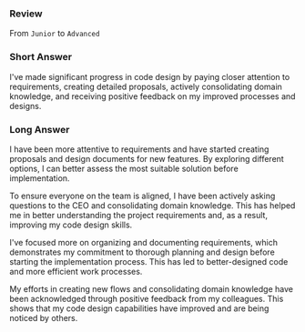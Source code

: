 ### Review

From `Junior` to `Advanced`

### Short Answer

I've made significant progress in code design by paying closer attention to requirements, creating detailed proposals, actively consolidating domain knowledge, and receiving positive feedback on my improved processes and designs.

### Long Answer

I have been more attentive to requirements and have started creating proposals and design documents for new features. By exploring different options, I can better assess the most suitable solution before implementation.

To ensure everyone on the team is aligned, I have been actively asking questions to the CEO and consolidating domain knowledge. This has helped me in better understanding the project requirements and, as a result, improving my code design skills.

I've focused more on organizing and documenting requirements, which demonstrates my commitment to thorough planning and design before starting the implementation process. This has led to better-designed code and more efficient work processes.

My efforts in creating new flows and consolidating domain knowledge have been acknowledged through positive feedback from my colleagues. This shows that my code design capabilities have improved and are being noticed by others.

